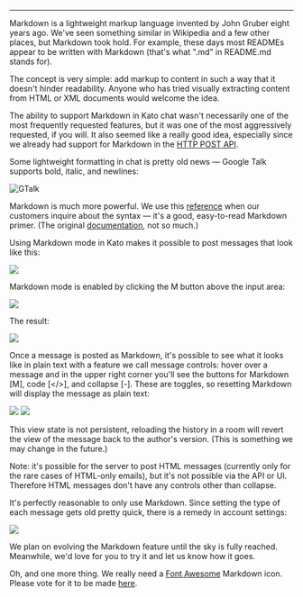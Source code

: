 ***

Markdown is a lightweight markup language invented by John Gruber eight years ago. We've seen something similar in Wikipedia and a few other places, but Markdown took hold. For example, these days most READMEs appear to be written with Markdown (that's what ".md" in README.md stands for).

The concept is very simple: add markup to content in such a way that it doesn't hinder readability. Anyone who has tried visually extracting content from HTML or XML documents would welcome the idea.

The ability to support Markdown in Kato chat wasn't necessarily one of the most frequently requested features, but it was one of the most aggressively requested, if you will. It also seemed like a really good idea, especially since we already had support for Markdown in the [HTTP POST API](https://github.com/kato-im/documents/blob/master/POST%20API.md).

Some lightweight formatting in chat is pretty old news — Google Talk supports bold, italic, and newlines:

![GTalk](https://s3.amazonaws.com/kato-share/ac57fe84ea42270951b6f5f4659ce367c22fffdedb0aaf270a14575a3d3a537/clip.png)

Markdown is much more powerful. We use this [reference](https://github.com/fletcher/MultiMarkdown/blob/master/Documentation/Markdown%20Syntax.md) when our customers inquire about the syntax — it's a good, easy-to-read Markdown primer. (The original [documentation](http://daringfireball.net/projects/markdown/), not so much.)

Using Markdown mode in Kato makes it possible to post messages that look like this:

![](https://s3.amazonaws.com/kato-share/faf87cd364ebc679916c4dd6791d4d29b57f515f93ce15b7f0ee89311f88b36/clip.png)

Markdown mode is enabled by clicking the M button above the input area:

![](https://s3.amazonaws.com/kato-share/d752fff0363dc6d6ba5635f1f8097be8b8d39ce440438384be3b8170347e120/clip.png)

The result:

![](https://s3.amazonaws.com/kato-share/a633dcf3ac070b57b07c935240825b3c9a57beb63422945171eef4e8d8f62b8/clip.png)

Once a message is posted as Markdown, it's possible to see what it looks like in plain text with a feature we call message controls: hover over a message and in the upper right corner you'll see the buttons for Markdown [M], code [</>], and collapse [-]. These are toggles, so resetting Markdown will display the message as plain text:

![](https://s3.amazonaws.com/kato-share/8591fca088fa273b533755b4fc96052a5ea8ae92468e691a69745e24e8f733f3/clip.png)
![](https://s3.amazonaws.com/kato-share/9099774be4fb2b52aae7e7ed6eb050d9ec0dd7bb1191bd689202a959c50f9473/clip.png)

This view state is not persistent, reloading the history in a room will revert the view of the message back to the author's version. (This is something we may change in the future.)

Note: it's possible for the server to post HTML messages (currently only for the rare cases of HTML-only emails), but it's not possible via the API or UI. Therefore HTML messages don't have any controls other than collapse.

It's perfectly reasonable to only use Markdown. Since setting the type of each message gets old pretty quick, there is a remedy in account settings:

![](https://s3.amazonaws.com/kato-share/f32505a3d20f16926e582510914fa46573051a89f870b307ce3799267e0c0d5f/clip.png)

We plan on evolving the Markdown feature until the sky is fully reached. Meanwhile, we'd love for you to try it and let us know how it goes.

Oh, and one more thing. We really need a [Font Awesome](http://fortawesome.github.io/Font-Awesome/) Markdown icon. Please vote for it to be made [here](https://github.com/FortAwesome/Font-Awesome/issues/1557).
